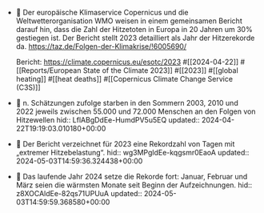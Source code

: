 - 📝 Der europäische Klimaservice Copernicus und die Weltwetterorganisation WMO weisen in einem gemeinsamen Bericht darauf hin, dass die Zahl der Hitzetoten in Europa in 20 Jahren um 30% gestiegen ist. Der Bericht stellt 2023 detailliert als Jahr der Hitzerekorde da. https://taz.de/Folgen-der-Klimakrise/!6005690/ 
  
  Bericht: https://climate.copernicus.eu/esotc/2023 #[[2024-04-22]] #[[Reports/European State of the Climate 2023]] #[[2023]] #[[global heating]] #[[heat deaths]] #[[Copernicus Climate Change Service (C3S)]]
- 📌 n. Schätzungen zufolge starben in den Sommern 2003, 2010 und 2022 jeweils zwischen 55.000 und 72.000 Menschen an den Folgen von Hitzewellen
  hid:: LflABgDdEe-HumdPV5u5EQ
  updated:: 2024-04-22T19:19:03.010180+00:00
- 📌 Der Bericht verzeichnet für 2023 eine Rekordzahl von Tagen mit „extremer Hitzebelastung“.
  hid:: wg3MPgldEe-kqgsmr0EaoA
  updated:: 2024-05-03T14:59:36.324438+00:00
- 📌 Das laufende Jahr 2024 setze die Rekorde fort: Januar, Februar und März seien die wärmsten Monate seit Beginn der Aufzeichnungen.
  hid:: z8XOCAldEe-82qs71UPUuA
  updated:: 2024-05-03T14:59:59.368580+00:00